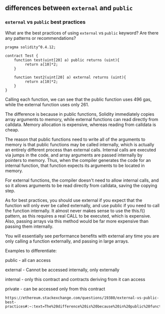 ## differences between `external` and `public`

### `external` vs `public` best practices

What are the best practices of using `external` vs `public` keyword? Are there any patterns or recommendations? 

```solidity
pragma solidity^0.4.12;

contract Test {
    function test(uint[20] a) public returns (uint){
         return a[10]*2;
    }

    function test2(uint[20] a) external returns (uint){
         return a[10]*2;
    }
}
```


Calling each function, we can see that the public function uses 496 gas, while the external function uses only 261.   

The difference is because in public functions, Solidity immediately copies array arguments to memory, while external functions can read directly from calldata. Memory allocation is expensive, whereas reading from calldata is cheap.

The reason that public functions need to write all of the arguments to memory is that public functions may be called internally, which is actually an entirely different process than external calls. Internal calls are executed via jumps in the code, and array arguments are passed internally by pointers to memory. Thus, when the compiler generates the code for an internal function, that function expects its arguments to be located in memory.

For external functions, the compiler doesn't need to allow internal calls, and so it allows arguments to be read directly from calldata, saving the copying step.

As for best practices, you should use external if you expect that the function will only ever be called externally, and use public if you need to call the function internally. It almost never makes sense to use the this.f() pattern, as this requires a real CALL to be executed, which is expensive. Also, passing arrays via this method would be far more expensive than passing them internally.

You will essentially see performance benefits with external any time you are only calling a function externally, and passing in large arrays.

Examples to differentiate:

public - all can access

external - Cannot be accessed internally, only externally

internal - only this contract and contracts deriving from it can access

private - can be accessed only from this contract  


```link
https://ethereum.stackexchange.com/questions/19380/external-vs-public-best-practices#:~:text=The%20difference%20is%20because%20in%20public%20functions%2C%20Solidity,is%20expensive%2C%20whereas%20reading%20from%20calldata%20is%20cheap.
```



